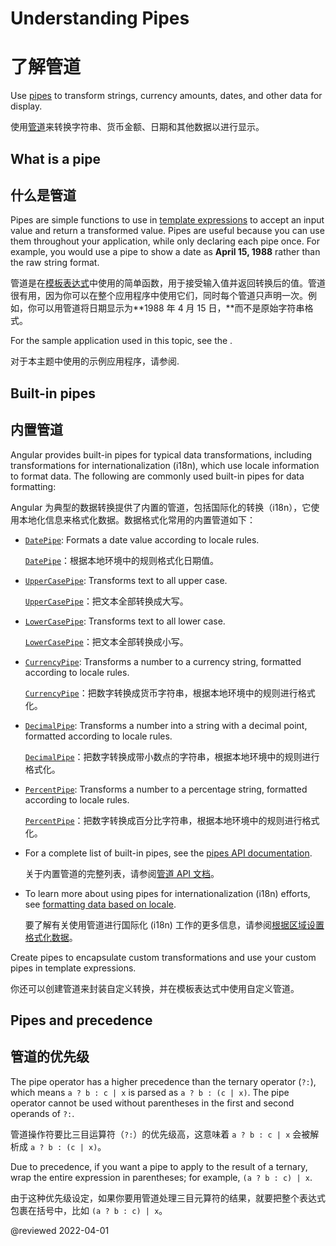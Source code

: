# Understanding Pipes

# 了解管道

Use [pipes](guide/glossary#pipe "Definition of a pipe") to transform strings, currency amounts, dates, and other data for display.

使用[管道](guide/glossary#pipe "管道的定义")来转换字符串、货币金额、日期和其他数据以进行显示。

## What is a pipe

## 什么是管道

Pipes are simple functions to use in [template expressions](guide/glossary#template-expression "Definition of template expression") to accept an input value and return a transformed value. Pipes are useful because you can use them throughout your application, while only declaring each pipe once.
For example, you would use a pipe to show a date as **April 15, 1988** rather than the raw string format.

管道是在[模板表达式](guide/glossary#template-expression "模板表达式的定义")中使用的简单函数，用于接受输入值并返回转换后的值。管道很有用，因为你可以在整个应用程序中使用它们，同时每个管道只声明一次。例如，你可以用管道将日期显示为**1988 年 4 月 15 日，**而不是原始字符串格式。

<div class="alert is-helpful">

For the sample application used in this topic, see the <live-example name="pipes"></live-example>.

对于本主题中使用的示例应用程序，请参阅<live-example></live-example>.

</div>

## Built-in pipes

## 内置管道

Angular provides built-in pipes for typical data transformations, including transformations for internationalization \(i18n\), which use locale information to format data.
The following are commonly used built-in pipes for data formatting:

Angular 为典型的数据转换提供了内置的管道，包括国际化的转换（i18n），它使用本地化信息来格式化数据。数据格式化常用的内置管道如下：

* [`DatePipe`](api/common/DatePipe): Formats a date value according to locale rules.

  [`DatePipe`](api/common/DatePipe)：根据本地环境中的规则格式化日期值。

* [`UpperCasePipe`](api/common/UpperCasePipe): Transforms text to all upper case.

  [`UpperCasePipe`](api/common/UpperCasePipe)：把文本全部转换成大写。

* [`LowerCasePipe`](api/common/LowerCasePipe): Transforms text to all lower case.

  [`LowerCasePipe`](api/common/LowerCasePipe)：把文本全部转换成小写。

* [`CurrencyPipe`](api/common/CurrencyPipe): Transforms a number to a currency string, formatted according to locale rules.

  [`CurrencyPipe`](api/common/CurrencyPipe)：把数字转换成货币字符串，根据本地环境中的规则进行格式化。

* [`DecimalPipe`](api/common/DecimalPipe): Transforms a number into a string with a decimal point, formatted according to locale rules.

  [`DecimalPipe`](api/common/DecimalPipe)：把数字转换成带小数点的字符串，根据本地环境中的规则进行格式化。

* [`PercentPipe`](api/common/PercentPipe): Transforms a number to a percentage string, formatted according to locale rules.

  [`PercentPipe`](api/common/PercentPipe)：把数字转换成百分比字符串，根据本地环境中的规则进行格式化。

<div class="alert is-helpful">

* For a complete list of built-in pipes, see the [pipes API documentation](api/common#pipes "Pipes API reference summary").

  关于内置管道的完整列表，请参阅[管道 API 文档](api/common#pipes "管道 API 参考总结")。

* To learn more about using pipes for internationalization (i18n) efforts, see [formatting data based on locale][AioGuideI18nCommonFormatDataLocale].

  要了解有关使用管道进行国际化 (i18n) 工作的更多信息，请参阅[根据区域设置格式化数据][AioGuideI18nCommonFormatDataLocale]。

</div>

Create pipes to encapsulate custom transformations and use your custom pipes in template expressions.

你还可以创建管道来封装自定义转换，并在模板表达式中使用自定义管道。

## Pipes and precedence

## 管道的优先级

The pipe operator has a higher precedence than the ternary operator \(`?:`\), which means `a ? b : c | x` is parsed as `a ? b : (c | x)`.
The pipe operator cannot be used without parentheses in the first and second operands of `?:`.

管道操作符要比三目运算符（`?:`）的优先级高，这意味着 `a ? b : c | x` 会被解析成 `a ? b : (c | x)`。

Due to precedence, if you want a pipe to apply to the result of a ternary, wrap the entire expression in parentheses; for example, `(a ? b : c) | x`.

由于这种优先级设定，如果你要用管道处理三目元算符的结果，就要把整个表达式包裹在括号中，比如 `(a ? b : c) | x`。

<code-example path="pipes/src/app/precedence.component.html" region="precedence" header="src/app/precedence.component.html"></code-example>

<!-- links -->

[AioGuideI18nCommonFormatDataLocale]: guide/i18n-common-format-data-locale "Format data based on locale | Angular"

<!-- end links -->

@reviewed 2022-04-01
